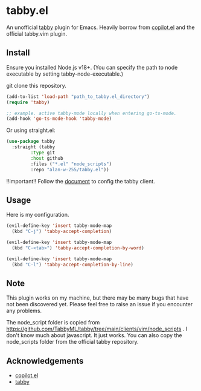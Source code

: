 # tabby.el

An unofficial [tabby](https://github.com/TabbyML/tabby) plugin for Emacs. Heavily borrow from [copilot.el](https://github.com/copilot-emacs/copilot.el) and the official tabby.vim plugin.

## Install

Ensure you installed Node.js v18+. (You can specify the path to node executable by setting tabby-node-executable.)

git clone this repository.

```lisp
(add-to-list 'load-path "path_to_tabby.el_directory")
(require 'tabby)

;; example. active tabby-mode locally when entering go-ts-mode.
(add-hook 'go-ts-mode-hook 'tabby-mode)
```

Or using straight.el:

```lisp
(use-package tabby
  :straight (tabby
	     :type git
	     :host github
	     :files ("*.el" "node_scripts")
	     :repo "alan-w-255/tabby.el"))
```

!!important!!
Follow the [document](https://tabby.tabbyml.com/docs/extensions/configurations) to config the tabby client.

## Usage

Here is my configuration.

```lisp
(evil-define-key 'insert tabby-mode-map
  (kbd "C-j") 'tabby-accept-completion)

(evil-define-key 'insert tabby-mode-map
  (kbd "C-<tab>") 'tabby-accept-completion-by-word)

(evil-define-key 'insert tabby-mode-map
  (kbd "C-l") 'tabby-accept-completion-by-line)
```

## Note

This plugin works on my machine, but there may be many bugs that have not been discovered yet. Please feel free to raise an issue if you encounter any problems.

The node_script folder is copied from https://github.com/TabbyML/tabby/tree/main/clients/vim/node_scripts . I don't know much about javascript. It just works. You can also copy the node_scripts folder from the official tabby repository.

## Acknowledgements

- [copilot.el](https://github.com/copilot-emacs/copilot.el)
- [tabby](https://github.com/TabbyML/tabby)
